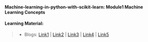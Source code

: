 #### Machine-learning-in-python-with-scikit-learn: Module1 Machine Learning Concepts

#### Learning Material:
> * Blogs: [Link1](https://en.wikipedia.org/wiki/Feature_scaling) | [Link2](https://www.analyticsvidhya.com/blog/2020/04/feature-scaling-machine-learning-normalization-standardization/) | [Link3](https://scikit-learn.org/stable/auto_examples/preprocessing/plot_scaling_importance.html) | [Link4](https://towardsdatascience.com/all-about-feature-scaling-bcc0ad75cb35) | [Link5]()
